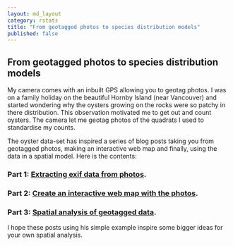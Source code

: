 ```yaml
---
layout: md_layout
category: rstats
title: "From geotagged photos to species distribution models"
published: false  
---
```


## From geotagged photos to species distribution models  

My camera comes with an inbuilt GPS allowing you to geotag photos. I was on a family holiday on the beautiful Hornby Island (near Vancouver) and started wondering why the oysters growing on the rocks were so patchy in there distribution. This observation motivated me to get out and count oysters. The camera let me geotag photos of the quadrats I used to standardise my counts.

The oyster data-set has inspired a series of blog posts taking you from geotagged photos, making an interactive web map and finally, using the data in a spatial model.  Here is the contents:  

### Part 1: [Extracting exif data from photos](/rstats/2016/11/14/extract-exif.html).  

### Part 2: [Create an interactive web map with the photos](/rstats/2016/11/14/mapping-abundance-photos.html).

### Part 3: [Spatial analysis of geotagged data](/rstats/2016/11/14/spatial-statistics-photos.html).  

I hope these posts using his simple example inspire some bigger ideas for your own spatial analysis.   
